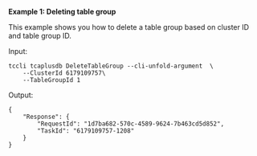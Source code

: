 **Example 1: Deleting table group**

This example shows you how to delete a table group based on cluster ID and table group ID.

Input: 

```
tccli tcaplusdb DeleteTableGroup --cli-unfold-argument  \
    --ClusterId 6179109757\
    --TableGroupId 1
```

Output: 
```
{
    "Response": {
        "RequestId": "1d7ba682-570c-4589-9624-7b463cd5d852",
        "TaskId": "6179109757-1208"
    }
}
```

